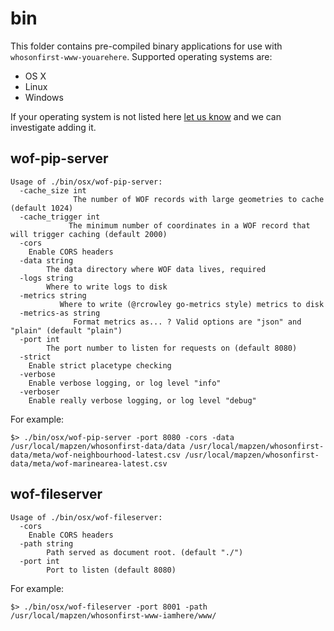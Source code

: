 # bin

This folder contains pre-compiled binary applications for use with `whosonfirst-www-youarehere`. Supported operating systems are:

* OS X
* Linux
* Windows

If your operating system is not listed here [let us know](https://github.com/whosonfirst/whosonfirst-www-iamhere/issues) and we can investigate adding it.

## wof-pip-server

```
Usage of ./bin/osx/wof-pip-server:
  -cache_size int
    	      The number of WOF records with large geometries to cache (default 1024)
  -cache_trigger int
    		 The minimum number of coordinates in a WOF record that will trigger caching (default 2000)
  -cors
	Enable CORS headers
  -data string
    	The data directory where WOF data lives, required
  -logs string
    	Where to write logs to disk
  -metrics string
    	   Where to write (@rcrowley go-metrics style) metrics to disk
  -metrics-as string
    	      Format metrics as... ? Valid options are "json" and "plain" (default "plain")
  -port int
    	The port number to listen for requests on (default 8080)
  -strict
	Enable strict placetype checking
  -verbose
	Enable verbose logging, or log level "info"
  -verboser
	Enable really verbose logging, or log level "debug"
```

For example:

```
$> ./bin/osx/wof-pip-server -port 8080 -cors -data /usr/local/mapzen/whosonfirst-data/data /usr/local/mapzen/whosonfirst-data/meta/wof-neighbourhood-latest.csv /usr/local/mapzen/whosonfirst-data/meta/wof-marinearea-latest.csv 
```

## wof-fileserver

```
Usage of ./bin/osx/wof-fileserver:
  -cors
	Enable CORS headers
  -path string
    	Path served as document root. (default "./")
  -port int
    	Port to listen (default 8080)
```

For example:

```
$> ./bin/osx/wof-fileserver -port 8001 -path /usr/local/mapzen/whosonfirst-www-iamhere/www/
```
